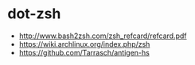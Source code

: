 # dot-zsh

- http://www.bash2zsh.com/zsh_refcard/refcard.pdf
- https://wiki.archlinux.org/index.php/zsh
- https://github.com/Tarrasch/antigen-hs
